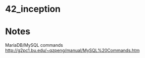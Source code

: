# 42_inception

# Notes
MariaDB/MySQL commands
http://g2pc1.bu.edu/~qzpeng/manual/MySQL%20Commands.htm
